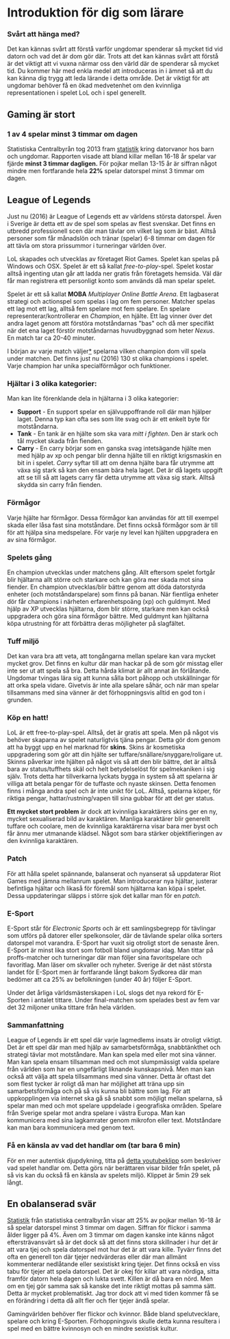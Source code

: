 
# Introduktion för dig som lärare
### Svårt att hänga med?
Det kan kännas svårt att förstå varför ungdomar spenderar så mycket tid vid datorn och vad det är dom gör där. Trots att det kan kännas svårt att förstå är det viktigt att vi vuxna närmar oss den värld där de spenderar så mycket tid. Du kommer här med enkla medel att introduceras in i ämnet så att du kan känna dig trygg att leda lärande i detta område. Det är viktigt för att ungdomar behöver få en ökad medvetenhet om den kvinnliga representationen i spelet LoL och i spel generellt.

## Gaming är stort
### 1 av 4 spelar minst 3 timmar om dagen
Statistiska Centralbyrån tog 2013 fram [statistik][SCB] kring datorvanor hos barn och ungdomar. Rapporten visade att bland killar mellan 16-18 år spelar var fjärde __minst 3 timmar dagligen.__ För pojkar mellan 13-15 år är siffran något mindre men fortfarande hela __22%__ spelar datorspel minst 3 timmar om dagen.

## League of Legends
Just nu (2016) är League of Legends ett av världens största datorspel. Även i Sverige är detta ett av de spel som spelas av flest svenskar. Det finns en utbredd professionell scen där man tävlar om vilket lag som är bäst. Alltså personer som får månadslön och tränar (spelar) 6-8 timmar om dagen för att tävla om stora prissummor i turneringar världen över.

LoL skapades och utvecklas av företaget Riot Games. Spelet kan spelas på Windows och OSX. Spelet är ett så kallat _free-to-play_-spel. Spelet kostar alltså ingenting utan går att ladda ner gratis från företagets hemsida. Väl där får man registrera ett personligt konto som används då man spelar spelet.

Spelet är ett så kallat __MOBA__ _Multiplayer Online Battle Arena_. Ett lagbaserat strategi och actionspel som spelas i lag om fem personer. Matcher spelas ett lag mot ett lag, alltså fem spelare mot fem spelare. En spelare representerar/kontrollerar en _Champion_, en hjälte. Ett lag vinner över det andra laget genom att förstöra motståndarnas "bas" och då mer specifikt när det ena laget förstör motståndarnas huvudbyggnad som heter _Nexus_. En match tar ca 20-40 minuter.

I början av varje match väljer[*][valjer] spelarna vilken champion dom vill spela under matchen. Det finns just nu (2016) 130 st olika champions i spelet. Varje champion har unika specialförmågor och funktioner. 

### Hjältar i 3 olika kategorier:
Man kan lite förenklande dela in hjältarna i 3 olika kategorier:

- __Support__ - En support spelar en självuppoffrande roll där man hjälper laget. Denna typ kan ofta ses som lite svag och är ett enkelt byte för motståndarna.
- __Tank__ - En tank är en hjälte som ska vara _mitt i fighten_. Den är stark och tål mycket skada från fienden.
- __Carry__ - En carry börjar som en ganska svag intetsägande hjälte men med hjälp av xp och pengar blir denna hjälte till en riktigt krigsmaskin en bit in i spelet. _Carry_ syftar till att om denna hjälte bara får utrymme att växa sig stark så kan den ensam bära hela laget. Det är då lagets uppgift att se till så att lagets carry får detta utrymme att växa sig stark. Alltså skydda sin carry från fienden.

### Förmågor
Varje hjälte har förmågor. Dessa förmågor kan användas för att till exempel skada eller låsa fast sina motståndare. Det finns också förmågor som är till för att hjälpa sina medspelare. För varje ny level kan hjälten uppgradera en av sina förmågor.

### Spelets gång
En champion utvecklas under matchens gång. Allt eftersom spelet fortgår blir hjältarna allt större och starkare och kan göra mer skada mot sina fiender. En champion utvecklas/blir bättre genom att döda datorstyrda enheter (och motståndarspelare) som finns på banan. När fientliga enheter dör får champions i närheten erfarenhetspoäng (xp) och guldmynt. Med hjälp av XP utvecklas hjältarna, dom blir större, starkare men kan också uppgradera och göra sina förmågor bättre. Med guldmynt kan hjältarna köpa utrustning för att förbättra deras möjligheter på slagfältet.

### Tuff miljö
Det kan vara bra att veta, att tongångarna mellan spelare kan vara mycket mycket grov. Det finns en kultur där man hackar på de som gör misstag eller inte ser ut att spela så bra. Detta hårda klimat är allt annat än förlåtande. Ungdomar tvingas lära sig att kunna sålla bort påhopp och utskällningar för att orka spela vidare. Givetvis är inte alla spelare såhär, och när man spelar tillsammans med sina vänner är det förhoppningsvis alltid en god ton i grunden.

### Köp en hatt!
LoL är ett free-to-play-spel. Alltså, det är gratis att spela. Men på något vis behöver skaparna av spelet naturligtvis tjäna pengar. Detta gör dom genom att ha byggt upp en hel marknad för **skins**. Skins är kosmetiska uppgradering som  gör att din hjälte ser tuffare/snällare/snyggare/roligare ut. Skinns påverkar inte hjälten på något vis så att den blir bättre, det är alltså bara av status/tuffhets skäl och helt betydelselöst för spelmekaniken i sig själv. Trots detta har tillverkarna lyckats bygga in system så att spelarna är villiga att betala pengar för de tuffaste och nyaste skinsen. Detta fenomen finns i många andra spel och är inte unikt för LoL. Alltså, spelarna köper, för riktiga pengar, hattar/rustning/vapen till sina gubbar för att det ger status.

**Ett mycket stort problem** är dock att kvinnliga karaktärers skins ger en ny, mycket sexualiserad bild av karaktären. Manliga karaktärer blir generellt tuffare och coolare, men de kvinnliga karaktärerna visar bara mer byst och får ännu mer utmanande klädsel. Något som bara stärker objektifieringen av den kvinnliga karaktären.

### Patch
För att hålla spelet spännande, balanserat och nyanserat så uppdaterar Riot Games med jämna mellanrum spelet. Man introducerar nya hjältar, justerar befintliga hjältar och likaså för föremål som hjältarna kan köpa i spelet. Dessa uppdateringar släpps i större sjok det kallar man för en *patch*.

### E-Sport
E-Sport står för _Electronic Sports_ och är ett samlingsbegrepp för tävlingar som utförs på datorer eller spelkonsoler, där de tävlande spelar olika sorters datorspel mot varandra. E-Sport har vuxit sig otroligt stort de senaste åren. E-Sport är minst lika stort som fotboll bland ungdomar idag. Man tittar på proffs-matcher och turneringar där man följer sina favoritspelare och favoritlag. Man läser om skvaller och nyheter. Sverige är det näst största landet för E-Sport men är fortfarande långt bakom Sydkorea där man bedömer att ca 25% av befolkningen (under 40 år) följer E-Sport.

Under det årliga världsmästerskapen i LoL slogs det nya rekord för E-Sporten i antalet tittare. Under final-matchen som spelades best av fem var det 32 miljoner unika tittare från hela världen.

### Sammanfattning
League of Legends är ett spel där varje lagmedlems insats är otroligt viktigt. Det är ett spel där man med hjälp av samarbetsförmåga, snabbtänkthet och strategi tävlar mot motståndare. Man kan spela med eller mot sina vänner. Man kan spela ensam tillsamman med och mot slumpmässigt valda spelare från världen som har en ungefärligt liknande kunskapsnivå. Men man kan också att välja att spela tillsammans med sina vänner. Detta är oftast det som flest tycker är roligt då man har möjlighet att träna upp sin samarbetsförmåga och på så vis kunna bli bättre som lag. För att uppkopplingen via internet ska gå så snabbt som möjligt mellan spelarna, så spelar man med och mot spelare uppdelade i geografiska områden. Spelare från Sverige spelar mot andra spelare i västra Europa. Man kan kommunicera med sina lagkamrater genom mikrofon eller text. Motståndare kan man bara kommunicera med genom text.

### Få en känsla av vad det handlar om (tar bara 6 min)
För en mer autentisk djupdykning, titta på [detta youtubeklipp][what-is-lol] som beskriver vad spelet handlar om. Detta görs när berättaren visar bilder från spelet, på så vis kan du också få en känsla av spelets miljö. Klippet är 5min 29 sek långt.


## En obalanserad svär
[Statistik][SCB] från statistiska centralbyrån visar att 25% av pojkar mellan 16-18 år så spelar datorspel minst 3 timmar om dagen. Siffran för flickor i samma ålder ligger på 4%. Även om 3 timmar om dagen kanske inte känns något eftersträvansvärt så är det dock så att det finns stora skillnader i hur det är att vara tjej och spela datorspel mot hur det är att vara kille. Tyvärr finns det ofta en generell ton där tjejer nedvärderas eller där man allmänt kommenterar nedlåtande eller sexistiskt kring tjejer. Det finns också en viss tabu för tjejer att spela datorspel. Det är okej för killar att vara nördiga, sitta framför datorn hela dagen och lukta svett. Killen är då bara en nörd. Men om en tjej gör samma sak så kanske det inte riktigt mottas på samma sätt.
Detta är mycket problematiskt. Jag tror dock att vi med tiden kommer få se en förändring i detta då allt fler och fler tjejer ändå spelar. 

Gamingvärlden behöver fler flickor och kvinnor. Både bland spelutvecklare, spelare och kring E-Sporten. Förhoppningsvis skulle detta kunna resultera i spel med en bättre kvinnosyn och en mindre sexistisk kultur.


[SCB]: http://www.scb.se/sv_/Hitta-statistik/Statistik-efter-amne/Levnadsforhallanden/Levnadsforhallanden/Undersokningarna-av-barns-levnadsforhallanden/Aktuell-pong/261123/Behallare-for-Press/Undersokningarna-av-barns-levnadsforhallandenBarn-ULF/

[valjer]: http://blomdahldaniel.se
[what-is-lol]: https://youtu.be/BGtROJeMPeE
